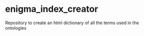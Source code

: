 # enigma_index_creator
Repository to create an html dictionary of all the terms used in the ontologies
